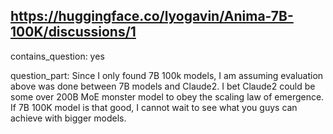 ## https://huggingface.co/lyogavin/Anima-7B-100K/discussions/1

contains_question: yes

question_part: Since I only found 7B 100k models, I am assuming evaluation above was done between 7B models and Claude2. I bet Claude2 could be some over 200B MoE monster model to obey the scaling law of emergence. If 7B 100K model is that good, I cannot wait to see what you guys can achieve with bigger models.